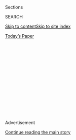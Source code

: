 <div id="app">

<div>

<div>

<div>

<div class="NYTAppHideMasthead css-1q2w90k e1suatyy0">

<div class="section css-ui9rw0 e1suatyy2">

<div class="css-eph4ug er09x8g0">

<div class="css-6n7j50">

</div>

<span class="css-1dv1kvn">Sections</span>

<div class="css-10488qs">

<span class="css-1dv1kvn">SEARCH</span>

</div>

[Skip to content](#site-content)[Skip to site index](#site-index)

</div>

<div class="css-10698na e1huz5gh0">

</div>

</div>

<div id="masthead-bar-one" class="section hasLinks css-15hmgas e1csuq9d3">

<div class="css-uqyvli e1csuq9d0">

</div>

<div class="css-1uqjmks e1csuq9d1">

</div>

<div class="css-9e9ivx">

[](https://myaccount.nytimes.com/auth/login?response_type=cookie&client_id=vi)

</div>

<div class="css-1bvtpon e1csuq9d2">

[Today’s Paper](https://www.nytimes.com/section/todayspaper)

</div>

</div>

</div>

</div>

<div data-aria-hidden="false">

<div id="site-content" role="main">

<div>

<div class="css-1aor85t" style="opacity:0.000000001;z-index:-1;visibility:hidden">

<div class="css-1hqnpie">

<div class="css-epjblv">

<span class="css-17xtcya">[Opinion](/section/opinion)</span><span class="css-x15j1o">|</span><span class="css-fwqvlz">The
Court-Martial of Donald J. Trump</span>

</div>

<div class="css-k008qs">

<div class="css-1iwv8en">

<span class="css-18z7m18"></span>

<div>

</div>

</div>

<span class="css-1n6z4y">https://nyti.ms/2B46slP</span>

<div class="css-1705lsu">

<div class="css-4xjgmj">

<div class="css-4skfbu" role="toolbar" data-aria-label="Social Media Share buttons, Save button, and Comments Panel with current comment count" data-testid="share-tools">

  - 
  - 
  - 
  - 
    
    <div class="css-6n7j50">
    
    </div>

  - 
  - 

</div>

</div>

</div>

</div>

</div>

</div>

<div id="NYT_TOP_BANNER_REGION" class="css-13pd83m">

</div>

<div id="top-wrapper" class="css-1sy8kpn">

<div id="top-slug" class="css-l9onyx">

Advertisement

</div>

[Continue reading the main story](#after-top)

<div class="ad top-wrapper" style="text-align:center;height:100%;display:block;min-height:250px">

<div id="top" class="place-ad" data-position="top" data-size-key="top">

</div>

</div>

<div id="after-top">

</div>

</div>

<div>

<div class="css-v5btjw etb61u70">

<div class="css-v05ibm etb61u71">

[Opinion](/section/opinion)

</div>

</div>

<div id="sponsor-wrapper" class="css-1hyfx7x">

<div id="sponsor-slug" class="css-19vbshk">

Supported by

</div>

[Continue reading the main story](#after-sponsor)

<div id="sponsor" class="ad sponsor-wrapper" style="text-align:center;height:100%;display:block">

</div>

<div id="after-sponsor">

</div>

</div>

<div class="css-186x18t">

</div>

<div class="css-1vkm6nb ehdk2mb0">

# The Court-Martial of Donald J. Trump

</div>

The intensifying rift between the military and the president demands
attention.

<div class="css-18e8msd">

<div class="css-vp77d3 epjyd6m0">

<div class="css-1p10dcb ey68jwv0" data-aria-hidden="true">

[![Frank
Bruni](https://static01.nyt.com/images/2018/04/03/opinion/frank-bruni/frank-bruni-thumbLarge.png
"Frank Bruni")](https://www.nytimes.com/by/frank-bruni)

</div>

<div class="css-1baulvz">

By [<span class="css-1baulvz last-byline" itemprop="name">Frank
Bruni</span>](https://www.nytimes.com/by/frank-bruni)

<div class="css-8atqhb">

Opinion Columnist

</div>

</div>

</div>

  - June 15, 2020

  - 
    
    <div class="css-4xjgmj">
    
    <div class="css-d8bdto" role="toolbar" data-aria-label="Social Media Share buttons, Save button, and Comments Panel with current comment count" data-testid="share-tools">
    
      - 
      - 
      - 
      - 
        
        <div class="css-6n7j50">
        
        </div>
    
      - 
      - 
    
    </div>
    
    </div>

</div>

<div class="css-79elbk" data-testid="photoviewer-wrapper">

<div class="css-z3e15g" data-testid="photoviewer-wrapper-hidden">

</div>

<div class="css-1a48zt4 ehw59r15" data-testid="photoviewer-children">

![<span class="css-16f3y1r e13ogyst0" data-aria-hidden="true">President
Trump delivering the commencement address at the United States Military
Academy in West Point, N.Y., on
Saturday.</span><span class="css-cnj6d5 e1z0qqy90" itemprop="copyrightHolder"><span class="css-1ly73wi e1tej78p0">Credit...</span><span><span>Anna
Moneymaker/The New York
Times</span></span></span>](https://static01.nyt.com/images/2020/06/15/opinion/15Bruni/merlin_173507868_b9ad2a5c-2264-4b5f-8a41-593475393afc-articleLarge.jpg?quality=75&auto=webp&disable=upscale)

</div>

</div>

</div>

<div class="section meteredContent css-1r7ky0e" name="articleBody" itemprop="articleBody">

<div class="css-1fanzo5 StoryBodyCompanionColumn">

<div class="css-53u6y8">

The first time I saw President Trump referred to as “[Cadet Bone
Spurs](https://www.cnn.com/2018/02/06/politics/tammy-duckworth-cadet-bone-spurs/index.html)”
I laughed, the second time I smiled and the third time I cringed. It’s
an apt slur, but it lumps him together with all the other politicians
whose military huzzahs contradict their personal histories and whose
insult to our men and women in uniform can be reduced to dodging the
draft.

Trump’s twisted and utterly transactional relationship with America’s
armed forces is a bigger insult than that. For all his lip service to
military service, his actions reveal a crude take on those who perform
it.

And they have led now to a remarkable and remarkably public reappraisal
— even repudiation — of him by people in the armed services, their
leaders and veterans.

Some are finally coming around to a cleareyed view of a corrupt
president. Others are venting a distaste for Trump that they’d
previously downplayed or kept to themselves.

</div>

</div>

<div class="css-1fanzo5 StoryBodyCompanionColumn">

<div class="css-53u6y8">

Even the most dutiful soldier has a breaking point, and even a culture
of deference finds [its moment of
defiance](https://time.com/5849362/military-leaders-denounce-trump/).

Late last week Army Gen. Mark Milley, the chairman of the Joint Chiefs
of Staff, issued an extraordinary apology for his participation in that
awful presidential photo op made possible by the use of tear gas against
peaceful protesters. But as Helene Cooper
[noted](https://www.nytimes.com/2020/06/11/us/politics/trump-milley-military-protests-lafayette-square.html?action=click&module=RelatedLinks&pgtype=Article)
in a story in The Times, that’s just one example of an intensifying
friction between the president and military leaders. Many of them don’t
share his opposition to renaming bases that honor Confederate officers
and disagreed with his push to have armed forces quell demonstrations.

“Trump’s Actions Rattle the Military World” was the headline on [a
separate
story](https://www.nytimes.com/2020/06/12/us/politics/trump-polls-military-approval.html?smid=tw-share)
in The Times by Jennifer Steinhauer. Her conversations with members of
the military, their families and veterans made clear that they might not
back Trump to the extent that they did in 2016.

Then there are the generals and admirals, silent by custom but [silent
no
more](https://www.cnn.com/2020/06/05/politics/military-leaders-trump-floyd-protests/index.html).
What we’ve seen and heard from them over the past two weeks is
unprecedented in my adult lifetime, a jolting departure from their norm
of mutely supporting a sitting president, no matter their differences
with him.

Trump has been [denounced by Marine Corps Gen. James
Mattis](https://www.theatlantic.com/politics/archive/2020/06/james-mattis-denounces-trump-protests-militarization/612640/)
and reprimanded by Marine Corps Gen. John Kelly, both of whom held top
jobs in his administration. “I think we need to look harder at who we
elect,” [Kelly said](https://www.youtube.com/watch?v=_zAu3cZdQVQ) in an
interview for the online platform SALT Talks.

</div>

</div>

<div class="css-1fanzo5 StoryBodyCompanionColumn">

<div class="css-53u6y8">

Trump has been upbraided by Navy Adm. Mike Mullen and Air Force Gen.
Richard Myers, each of whom served as the chairman of the Joint Chiefs
of Staff under President George W. Bush. “I’m glad I don’t have to
advise this president,” [Myers
said](https://www.cnn.com/2020/06/04/politics/trump-protests-former-joint-chiefs-chairman-cnntv/index.html)
in a CNN interview.

Together these admonishments amount to a metaphoric court-martial of the
commander in chief.

<div class="css-1q1hscp">

<div class="css-1xk4eoy">

<div id="FB">

</div>

</div>

</div>

Trump campaigned by arguing that presidents before him had abused the
military by deploying troops to places — Iraq, Afghanistan — where the
justification was suspect, the mission ill-fated and the end point
invisible. He promised to avoid such costly entanglements while
nonetheless spending more on military equipment. He wanted lots of it
and he wanted it to gleam, just like his casinos. He told members of the
armed forces that they’d never known a friend like him in the White
House.

But what a nasty tongue and temper this friend has. At the start of his
candidacy, he grossly mocked John McCain, who had been tortured for
years in North Vietnam, by saying that he preferred war heroes who
didn’t get captured.

He praised generals, sure, but only to assert his superiority to them.
“I know more about ISIS than the generals do — believe me,” he said at
one point in his candidacy, a cockamamie coda to his earlier boast that
“there’s nobody bigger or better at the military than I am.”

He [attacked Gold Star
families](https://www.npr.org/2017/10/23/559558075/trump-call-controversy-renews-spotlight-on-gold-star-families),
rage-tweeting against the father of Army Capt. Humayun Khan, who was
killed in Iraq, and the widow of Army Sgt. La David Johnson, who was
killed in Niger. They had dared to criticize him, and he put his vanity
over their grief.

There’s no reverence in Trump, only convenience and expedience. Nearly
two years and a hell of a lot of golf passed between his inauguration
and the first time he could rouse himself [to visit
troops](https://www.nytimes.com/2018/12/26/us/politics/trump-iraq-troops-visit.html)
in a foreign combat zone.

</div>

</div>

<div class="css-1fanzo5 StoryBodyCompanionColumn">

<div class="css-53u6y8">

During an earlier trip abroad in late 2018, he [abruptly
canceled](https://www.politico.eu/article/donald-trump-rain-world-war-1-castigated-for-missing-event-paris-armistice/)
his participation in an event at an American cemetery and World War I
memorial in France when rain meant that he’d have to drive instead of
taking a quicker helicopter flight.

The following year, again in France, he used the commemoration of the
75th anniversary of the D-Day invasion in [Normandy as the
backdrop](https://www.nytimes.com/2019/06/06/world/europe/trump-france-dday.html)
for an interview in which he called Robert Mueller “a fool” and Nancy
Pelosi “a disaster.” Everything to Trump is show business, and the
graves of warriors are fitting props for a tirade on Fox News.

Trump approaches and appraises the military as he does all else: *What’s
in it for me?* He needlessly sent troops to our southern border in the
fall of 2018 because it advanced a narrative, which he contrived to help
the Republican Party in the midterms, that America was being threatened
by an invasion of migrants.

“My military,” [he has
said](https://www.businessinsider.com/trump-my-generals-my-military-2017-10),
and it’s no slip of the tongue. He sees the military as a vessel for his
own glorification, to which end he openly yearned for a military parade
in Washington, a titanic tribute to all the metal and munitions under
*his* control.

“My generals,” he has also said, referring to the bevy of them — Mattis,
his first defense secretary; Kelly, his second chief of staff; Army Lt.
Gen. Michael Flynn, his first national security adviser; Army Lt. Gen.
H.R. McMaster, his second — with which he stocked his administration.
The phrase is the giveaway that, to him, they were trophies, their stars
and medals merely ornaments on his ego.

And they were meant to defer, lest there be doubt of his own dominance.
So he lied not only about firing Mattis, who in fact resigned, but also
about having given him the nickname “Mad Dog.”

</div>

</div>

<div>

</div>

<div class="css-1fanzo5 StoryBodyCompanionColumn">

<div class="css-53u6y8">

For Trump the military is a commercial enterprise and commodity. His
complaints about N.A.T.O. boil down to balance sheets, focusing on the
*financial* disparity between the United States’s military contribution
and other countries’, as if our servicemen and servicewomen are service
providers.

</div>

</div>

<div class="css-1fanzo5 StoryBodyCompanionColumn">

<div class="css-53u6y8">

They rightly see themselves as more than that — and as more than the
brutes of Trump’s childish imagination. Last November he [cleared three
members](https://www.nytimes.com/2019/11/15/us/trump-pardons.html) of
the armed forces who had been accused or convicted of war crimes. He did
so *against* the wishes of Defense Secretary Mark Esper and Army
Secretary Ryan McCarthy, who worried about the military code of justice
being undermined.

Code? Justice? Trump thinks and speaks in the language of wins, losses,
brawn and bloodshed. He only pantomimes principle. His supposed
reluctance to send troops into foreign lands gave way over recent weeks
to his readiness to have them occupy our own land and engage in combat
with their fellow Americans.

That he didn’t expect them to push back proves how little he understands
them and how far short he sells them. They bring more than muscle to
what they do. They bring heart, soul and intellect. Which is more than
can be said for their commander in chief.

*I invite you to sign up for my free* [*weekly email
newsletter*](https://www.nytimes.com/newsletters/frank-bruni)*. You can
follow me on Twitter
(*[*@FrankBruni*](https://twitter.com/FrankBruni)*).*

*Listen to* [*“The Argument”
podcast*](https://www.nytimes.com/column/the-argument) *every Thursday
morning, with Ross Douthat, Michelle Goldberg and me.*

</div>

</div>

</div>

<div>

</div>

<div>

</div>

<div>

</div>

<div>

<div id="bottom-wrapper" class="css-1ede5it">

<div id="bottom-slug" class="css-l9onyx">

Advertisement

</div>

[Continue reading the main story](#after-bottom)

<div id="bottom" class="ad bottom-wrapper" style="text-align:center;height:100%;display:block;min-height:90px">

</div>

<div id="after-bottom">

</div>

</div>

</div>

</div>

</div>

## Site Index

<div>

</div>

## Site Information Navigation

  - [© <span>2020</span> <span>The New York Times
    Company</span>](https://help.nytimes.com/hc/en-us/articles/115014792127-Copyright-notice)

<!-- end list -->

  - [NYTCo](https://www.nytco.com/)
  - [Contact
    Us](https://help.nytimes.com/hc/en-us/articles/115015385887-Contact-Us)
  - [Work with us](https://www.nytco.com/careers/)
  - [Advertise](https://nytmediakit.com/)
  - [T Brand Studio](http://www.tbrandstudio.com/)
  - [Your Ad
    Choices](https://www.nytimes.com/privacy/cookie-policy#how-do-i-manage-trackers)
  - [Privacy](https://www.nytimes.com/privacy)
  - [Terms of
    Service](https://help.nytimes.com/hc/en-us/articles/115014893428-Terms-of-service)
  - [Terms of
    Sale](https://help.nytimes.com/hc/en-us/articles/115014893968-Terms-of-sale)
  - [Site Map](https://spiderbites.nytimes.com)
  - [Help](https://help.nytimes.com/hc/en-us)
  - [Subscriptions](https://www.nytimes.com/subscription?campaignId=37WXW)

</div>

</div>

</div>

</div>
